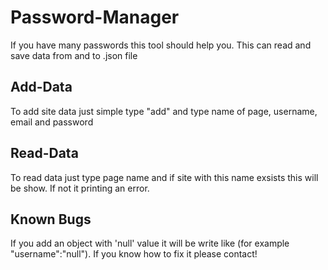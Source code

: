# Password-Manager
If you have many passwords this tool should help you. This can read and save data from and to .json file

## Add-Data
To add site data just simple type "add" and type name of page, username, email and password

## Read-Data
To read data just type page name and if site with this name exsists this will be show. If not it printing an error.

## Known Bugs
If you add an object with 'null' value it will be write like (for example "username":"null"). If you know how to fix it please contact!
